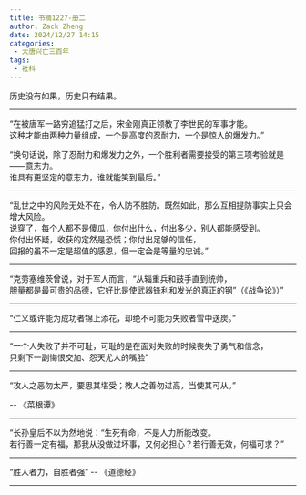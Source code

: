 ```yaml
---
title: 书摘1227-册二
author: Zack Zheng
date: 2024/12/27 14:15
categories:
 - 大唐兴亡三百年
tags:
 - 社科
---
```


历史没有如果，历史只有结果。     


-------------------------------

“在被唐军一路穷追猛打之后，宋金刚真正领教了李世民的军事才能。      
这种才能由两种力量组成，一个是高度的忍耐力，一个是惊人的爆发力。”      

“换句话说，除了忍耐力和爆发力之外，一个胜利者需要接受的第三项考验就是——意志力。     
谁具有更坚定的意志力，谁就能笑到最后。”        


--------------------------------


“乱世之中的风险无处不在，令人防不胜防。既然如此，那么互相提防事实上只会增大风险。    
说穿了，每个人都不是傻瓜，你付出什么，付出多少，别人都能感受到。     
你付出怀疑，收获的定然是恐慌；你付出足够的信任，     
回报的虽不一定是超值的感恩，但一定会是等量的忠诚。”     


----------------------------------

“克劳塞维茨曾说，对于军人而言，“从辎重兵和鼓手直到统帅，     
胆量都是最可贵的品德，它好比是使武器锋利和发光的真正的钢”（《战争论》）”       


----------------------------------


“仁义或许能为成功者锦上添花，却绝不可能为失败者雪中送炭。”     


----------------------------------

“一个人失败了并不可耻，可耻的是在面对失败的时候丧失了勇气和信念，     
只剩下一副悔恨交加、怨天尤人的嘴脸”      


-----------------------------------

“攻人之恶勿太严，要思其堪受；教人之善勿过高，当使其可从。”

-- 《菜根谭》

-----------------------------------

“长孙皇后不以为然地说：“生死有命，不是人力所能改变。    
若行善一定有福，那我从没做过坏事，又何必担心？若行善无效，何福可求？”    


-----------------------------------

“胜人者力，自胜者强”       -- 《道德经》

-----------------------------------




